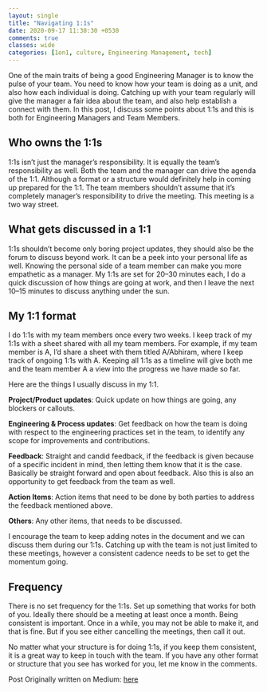 ```yaml
---
layout: single
title: "Navigating 1:1s"
date: 2020-09-17 11:30:30 +0530
comments: true
classes: wide
categories: [1on1, culture, Engineering Management, tech]
---
```


One of the main traits of being a good Engineering Manager is to know the pulse of your team. You need to know how your team is doing as a unit, and also how each individual is doing. Catching up with your team regularly will give the manager a fair idea about the team, and also help establish a connect with them. In this post, I discuss some points about 1:1s and this is both for Engineering Managers and Team Members.

## Who owns the 1:1s
1:1s isn’t just the manager’s responsibility. It is equally the team’s responsibility as well. Both the team and the manager can drive the agenda of the 1:1. Although a format or a structure would definitely help in coming up prepared for the 1:1. The team members shouldn’t assume that it’s completely manager’s responsibility to drive the meeting. This meeting is a two way street.

## What gets discussed in a 1:1
1:1s shouldn’t become only boring project updates, they should also be the forum to discuss beyond work. It can be a peek into your personal life as well. Knowing the personal side of a team member can make you more empathetic as a manager. My 1:1s are set for 20–30 minutes each, I do a quick discussion of how things are going at work, and then I leave the next 10–15 minutes to discuss anything under the sun.

## My 1:1 format
I do 1:1s with my team members once every two weeks. I keep track of my 1:1s with a sheet shared with all my team members. For example, if my team member is A, I’d share a sheet with them titled A/Abhiram, where I keep track of ongoing 1:1s with A. Keeping all 1:1s as a timeline will give both me and the team member A a view into the progress we have made so far. 

Here are the things I usually discuss in my 1:1.

**Project/Product updates**: Quick update on how things are going, any blockers or callouts.

**Engineering & Process updates**: Get feedback on how the team is doing with respect to the engineering practices set in the team, to identify any scope for improvements and contributions.

**Feedback**: Straight and candid feedback, if the feedback is given because of a specific incident in mind, then letting them know that it is the case. Basically be straight forward and open about feedback. Also this is also an opportunity to get feedback from the team as well.

**Action Items**: Action items that need to be done by both parties to address the feedback mentioned above.

**Others**: Any other items, that needs to be discussed.

I encourage the team to keep adding notes in the document and we can discuss them during our 1:1s. Catching up with the team is not just limited to these meetings, however a consistent cadence needs to be set to get the momentum going.

## Frequency
There is no set frequency for the 1:1s. Set up something that works for both of you. Ideally there should be a meeting at least once a month. Being consistent is important. Once in a while, you may not be able to make it, and that is fine. But if you see either cancelling the meetings, then call it out.

No matter what your structure is for doing 1:1s, if you keep them consistent, it is a great way to keep in touch with the team. If you have any other format or structure that you see has worked for you, let me know in the comments.

Post Originally written on Medium: [here](https://medium.com/@abhiram.viswamitra/navigating-1-1s-2468a11b2400)
